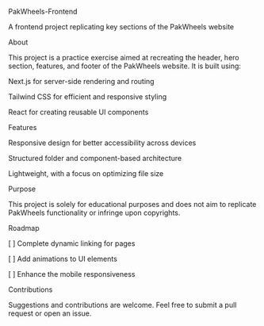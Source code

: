 PakWheels-Frontend

A frontend project replicating key sections of the PakWheels website

About

This project is a practice exercise aimed at recreating the header, hero section, features, and footer of the PakWheels website. It is built using:

Next.js for server-side rendering and routing

Tailwind CSS for efficient and responsive styling

React for creating reusable UI components


Features

Responsive design for better accessibility across devices

Structured folder and component-based architecture

Lightweight, with a focus on optimizing file size



Purpose

This project is solely for educational purposes and does not aim to replicate PakWheels functionality or infringe upon copyrights.

Roadmap

[ ] Complete dynamic linking for pages

[ ] Add animations to UI elements

[ ] Enhance the mobile responsiveness


Contributions

Suggestions and contributions are welcome. Feel free to submit a pull request or open an issue.

